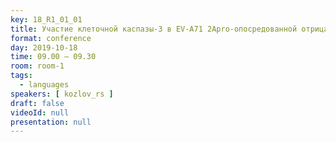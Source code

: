 ```yaml
---
key: 18_R1_01_01
title: Участие клеточной каспазы-3 в EV-A71 2Apro-опосредованной отрицательной регуляции IFNAR1 на уровне трансляции
format: conference
day: 2019-10-18
time: 09.00 – 09.30
room: room-1
tags:
  - languages
speakers: [ kozlov_rs ]
draft: false
videoId: null
presentation: null
---
```

